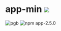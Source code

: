 # app-min <img src="https://buildstage.phonegap.com/apps/656/badge/2299968376.svg" />
<img alt=pgb src=https://buildstage.phonegap.com/apps/656/badge/2299968376.png>
<img alt=npm src=https://badge.fury.io/js/pgb-cli.svg>
app-2.5.0
